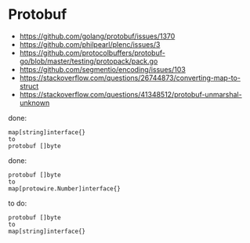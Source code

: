 # Protobuf

- https://github.com/golang/protobuf/issues/1370
- https://github.com/philpearl/plenc/issues/3
- https://github.com/protocolbuffers/protobuf-go/blob/master/testing/protopack/pack.go
- https://github.com/segmentio/encoding/issues/103
- https://stackoverflow.com/questions/26744873/converting-map-to-struct
- https://stackoverflow.com/questions/41348512/protobuf-unmarshal-unknown

done:

~~~
map[string]interface{}
to
protobuf []byte
~~~

done:

~~~
protobuf []byte
to
map[protowire.Number]interface{}
~~~

to do:

~~~
protobuf []byte
to
map[string]interface{}
~~~
